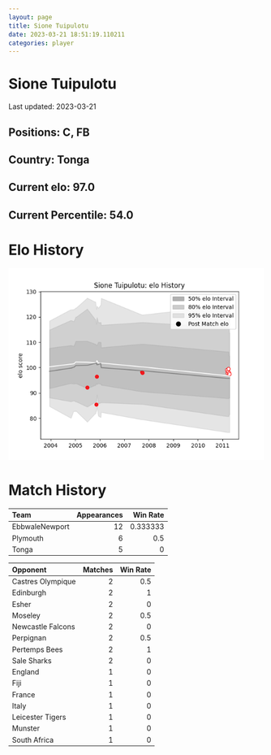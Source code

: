 ```yaml
---  
layout: page  
title: Sione Tuipulotu  
date: 2023-03-21 18:51:19.110211  
categories: player  
---
```

# Sione Tuipulotu


Last updated: 2023-03-21
## Positions: C, FB

## Country: Tonga

## Current elo: 97.0

## Current Percentile: 54.0

# Elo History


![elo history](history_SioneTuipulotu.png)
# Match History


| Team           |   Appearances |   Win Rate |
|:---------------|--------------:|-----------:|
| EbbwaleNewport |            12 |   0.333333 |
| Plymouth       |             6 |   0.5      |
| Tonga          |             5 |   0        |

| Opponent          |   Matches |   Win Rate |
|:------------------|----------:|-----------:|
| Castres Olympique |         2 |        0.5 |
| Edinburgh         |         2 |        1   |
| Esher             |         2 |        0   |
| Moseley           |         2 |        0.5 |
| Newcastle Falcons |         2 |        0   |
| Perpignan         |         2 |        0.5 |
| Pertemps Bees     |         2 |        1   |
| Sale Sharks       |         2 |        0   |
| England           |         1 |        0   |
| Fiji              |         1 |        0   |
| France            |         1 |        0   |
| Italy             |         1 |        0   |
| Leicester Tigers  |         1 |        0   |
| Munster           |         1 |        0   |
| South Africa      |         1 |        0   |